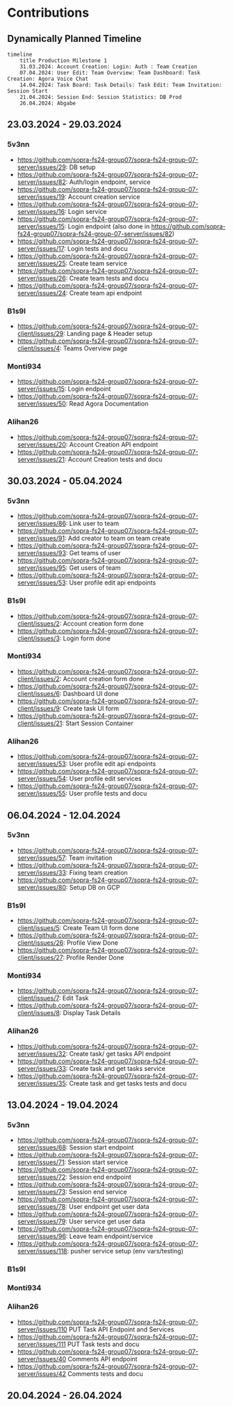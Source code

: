 # Contributions

## Dynamically Planned Timeline

```mermaid
timeline
    title Production Milestone 1
    31.03.2024: Account Creation: Login: Auth : Team Creation
    07.04.2024: User Edit: Team Overview: Team Dashboard: Task Creation: Agora Voice Chat
    14.04.2024: Task Board: Task Details: Task Edit: Team Invitation: Session Start
    21.04.2024: Session End: Session Statistics: DB Prod
    26.04.2024: Abgabe
```

## 23.03.2024 - 29.03.2024

### 5v3nn

- https://github.com/sopra-fs24-group07/sopra-fs24-group-07-server/issues/29:
  DB setup
- https://github.com/sopra-fs24-group07/sopra-fs24-group-07-server/issues/82:
  Auth/login endpoint, service
- https://github.com/sopra-fs24-group07/sopra-fs24-group-07-server/issues/19:
  Account creation service
- https://github.com/sopra-fs24-group07/sopra-fs24-group-07-server/issues/16:
  Login service
- https://github.com/sopra-fs24-group07/sopra-fs24-group-07-server/issues/15:
  Login endpoint (also done in
  https://github.com/sopra-fs24-group07/sopra-fs24-group-07-server/issues/82)
- https://github.com/sopra-fs24-group07/sopra-fs24-group-07-server/issues/17:
  Login tests and docu
- https://github.com/sopra-fs24-group07/sopra-fs24-group-07-server/issues/25:
  Create team service
- https://github.com/sopra-fs24-group07/sopra-fs24-group-07-server/issues/26:
  Create team tests and docu
- https://github.com/sopra-fs24-group07/sopra-fs24-group-07-server/issues/24:
  Create team api endpoint

### B1s9l

- https://github.com/sopra-fs24-group07/sopra-fs24-group-07-client/issues/29:
  Landing page & Header setup
- https://github.com/sopra-fs24-group07/sopra-fs24-group-07-client/issues/4:
  Teams Overview page

### Monti934

- https://github.com/sopra-fs24-group07/sopra-fs24-group-07-server/issues/15:
  Login endpoint
- https://github.com/sopra-fs24-group07/sopra-fs24-group-07-server/issues/50:
  Read Agora Documentation

### Alihan26

- https://github.com/sopra-fs24-group07/sopra-fs24-group-07-server/issues/20:
  Account Creation API endpoint
- https://github.com/sopra-fs24-group07/sopra-fs24-group-07-server/issues/21:
  Account Creation tests and docu

## 30.03.2024 - 05.04.2024

### 5v3nn

- https://github.com/sopra-fs24-group07/sopra-fs24-group-07-server/issues/86:
  Link user to team
- https://github.com/sopra-fs24-group07/sopra-fs24-group-07-server/issues/91:
  Add creator to team on team create
- https://github.com/sopra-fs24-group07/sopra-fs24-group-07-server/issues/93:
  Get teams of user
- https://github.com/sopra-fs24-group07/sopra-fs24-group-07-server/issues/95:
  Get users of team
- https://github.com/sopra-fs24-group07/sopra-fs24-group-07-server/issues/53:
  User profile edit api endpoints

### B1s9l

- https://github.com/sopra-fs24-group07/sopra-fs24-group-07-client/issues/2:
  Account creation form done
- https://github.com/sopra-fs24-group07/sopra-fs24-group-07-client/issues/3:
  Login form done

### Monti934

- https://github.com/sopra-fs24-group07/sopra-fs24-group-07-client/issues/2:
  Account creation form done
- https://github.com/sopra-fs24-group07/sopra-fs24-group-07-client/issues/6:
  Dashboard UI done
- https://github.com/sopra-fs24-group07/sopra-fs24-group-07-client/issues/9:
  Create task UI form
- https://github.com/sopra-fs24-group07/sopra-fs24-group-07-client/issues/21:
  Start Session Container

### Alihan26

- https://github.com/sopra-fs24-group07/sopra-fs24-group-07-server/issues/53:
  User profile edit api endpoints
- https://github.com/sopra-fs24-group07/sopra-fs24-group-07-server/issues/54:
  User profile edit services
- https://github.com/sopra-fs24-group07/sopra-fs24-group-07-server/issues/55:
  User profile tests and docu

## 06.04.2024 - 12.04.2024

### 5v3nn

- https://github.com/sopra-fs24-group07/sopra-fs24-group-07-server/issues/57:
  Team invitation
- https://github.com/sopra-fs24-group07/sopra-fs24-group-07-server/issues/33:
  Fixing team creation
- https://github.com/sopra-fs24-group07/sopra-fs24-group-07-server/issues/80:
  Setup DB on GCP

### B1s9l

- https://github.com/sopra-fs24-group07/sopra-fs24-group-07-client/issues/5:
  Create Team UI form done
- https://github.com/sopra-fs24-group07/sopra-fs24-group-07-client/issues/26:
  Profile View Done
- https://github.com/sopra-fs24-group07/sopra-fs24-group-07-client/issues/27:
  Profile Render Done

### Monti934

- https://github.com/sopra-fs24-group07/sopra-fs24-group-07-client/issues/7:
  Edit Task
- https://github.com/sopra-fs24-group07/sopra-fs24-group-07-client/issues/8:
  Display Task Details

### Alihan26

- https://github.com/sopra-fs24-group07/sopra-fs24-group-07-server/issues/32:
  Create task/ get tasks API endpoint
- https://github.com/sopra-fs24-group07/sopra-fs24-group-07-server/issues/33:
  Create task and get tasks service
- https://github.com/sopra-fs24-group07/sopra-fs24-group-07-server/issues/35:
  Create task and get tasks tests and docu

## 13.04.2024 - 19.04.2024

### 5v3nn

- https://github.com/sopra-fs24-group07/sopra-fs24-group-07-server/issues/68:
  Session start endpoint
- https://github.com/sopra-fs24-group07/sopra-fs24-group-07-server/issues/71:
  Session start service
- https://github.com/sopra-fs24-group07/sopra-fs24-group-07-server/issues/72:
  Session end endpoint
- https://github.com/sopra-fs24-group07/sopra-fs24-group-07-server/issues/73:
  Session end service
- https://github.com/sopra-fs24-group07/sopra-fs24-group-07-server/issues/78:
  User endpoint get user data
- https://github.com/sopra-fs24-group07/sopra-fs24-group-07-server/issues/79:
  User service get user data
- https://github.com/sopra-fs24-group07/sopra-fs24-group-07-server/issues/96:
  Leave team endpoint/service
- https://github.com/sopra-fs24-group07/sopra-fs24-group-07-server/issues/118:
  pusher service setup (env vars/testing)

### B1s9l

### Monti934

### Alihan26

- https://github.com/sopra-fs24-group07/sopra-fs24-group-07-server/issues/110
  PUT Task API Endpoint and Services
- https://github.com/sopra-fs24-group07/sopra-fs24-group-07-server/issues/111
  PUT Task tests and docu
- https://github.com/sopra-fs24-group07/sopra-fs24-group-07-server/issues/40
  Comments API endpoint
- https://github.com/sopra-fs24-group07/sopra-fs24-group-07-server/issues/42
  Comments tests and docu

## 20.04.2024 - 26.04.2024
